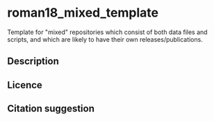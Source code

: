 # roman18_mixed_template
Template for "mixed" repositories which consist of both data files and scripts, and which are likely to have their own releases/publications.

## Description


## Licence


## Citation suggestion
